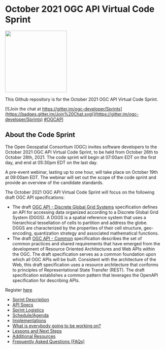 # October 2021 OGC API Virtual Code Sprint

[<img src="http://www.opengeospatial.org/pub/www/files/OGC_Logo_2D_Blue_x_0_0.png" width="200"/>](https://www.opengeospatial.org)

This Github repository is for the October 2021 OGC API Virtual Code Sprint.

[![Join the chat at https://gitter.im/ogc-developer/Sprints](https://badges.gitter.im/Join%20Chat.svg)](https://gitter.im/ogc-developer/Sprints)
[#OGCAPI](https://twitter.com/hashtag/OGCAPI)



About the Code Sprint
----------------

The Open Geospatial Consortium (OGC) invites software developers to the October 2021 OGC API Virtual Code Sprint, to be held from October 26th to October 28th, 2021. The code sprint will begin at 07:00am EDT on the first day, and end at 05:30pm EDT on the last day.

A pre-event webinar, lasting up to one hour, will take place on October 19th at 09:00am EDT. The webinar will set out the scope of the code sprint and provide an overview of the candidate standards.

The October 2021 OGC API Virtual Code Sprint will focus on the following draft OGC API specifications:

* The draft [OGC API - Discrete Global Grid Systems](https://ogcapi.ogc.org/dggs) specification defines an API for accessing data organized according to a Discrete Global Grid System (DGGS). A DGGS is a spatial reference system that uses a hierarchical tessellation of cells to partition and address the globe. DGGS are characterized by the properties of their cell structure, geo-encoding, quantization strategy and associated mathematical functions.
* The draft [OGC API - Common](https://ogcapi.ogc.org/common) specification describes the set of common practices and shared requirements that have emerged from the development of Resource Oriented Architectures and Web APIs within the OGC. The draft specification serves as a common foundation upon which all OGC APIs will be built. Consistent with the architecture of the Web, this draft specification uses a resource architecture that conforms to principles of Representational State Transfer (REST). The draft specification establishes a common pattern that leverages the OpenAPI specification for describing APIs.


Register [here](https://portal.ogc.org/public_ogc/register/211026api_codesprint.php)


* [Sprint Description](./about.adoc)
* [API Specs](./specs.adoc)
* [Sprint Logistics](./logistics.adoc)
* [Schedule/Agenda](./agenda.adoc)
* [Implementations](./implementations.adoc)
* [What is everybody going to be working on?](https://github.com/opengeospatial/ogcapi-code-sprint-2021-10/issues/1)
* [Lessons and Next Steps](./lessonsAndNextSteps.adoc)
* [Additional Resources](./additionalResources.adoc)
* [Frequently Asked Questions (FAQs)](./FAQ.adoc)
